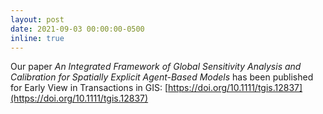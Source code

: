 ```yaml
---
layout: post
date: 2021-09-03 00:00:00-0500
inline: true
---
```


Our paper *An Integrated Framework of Global Sensitivity Analysis and Calibration for Spatially Explicit Agent-Based Models* has been published for Early View in Transactions in GIS: [https://doi.org/10.1111/tgis.12837](https://doi.org/10.1111/tgis.12837)